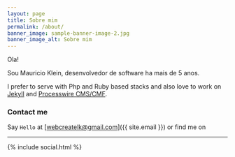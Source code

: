 ```yaml
---
layout: page
title: Sobre mim
permalink: /about/
banner_image: sample-banner-image-2.jpg
banner_image_alt: Sobre mim
---
```


Ola!

Sou Mauricio Klein, desenvolvedor de software ha mais de 5 anos.

I prefer to serve with Php and Ruby based stacks and also love to work
on [Jekyll][jekyll] and [Processwire CMS/CMF][pw].

### Contact me

Say `Hello` at [webcreatelk@gmail.com]({{ site.email }}) or find
me on

---

{% include social.html %}

[pw]: http://processwire.com
[jekyll]: http://jekyllrb.com
